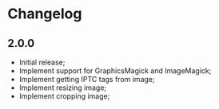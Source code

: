 # Changelog

## 2.0.0

- Initial release;
- Implement support for GraphicsMagick and ImageMagick;
- Implement getting IPTC tags from image;
- Implement resizing image;
- Implement cropping image;
